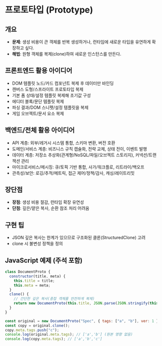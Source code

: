 # 프로토타입 (Prototype)

## 개요

- **문제**: 생성 비용이 큰 객체를 반복 생성하거나, 런타임에 새로운 타입을 유연하게 확장하고 싶다.
- **해법**: 원형 객체를 복제(clone)하여 새로운 인스턴스를 만든다.

## 프론트엔드 활용 아이디어

- DOM 템플릿 노드/카드 컴포넌트 복제 후 데이터만 바인딩
- 캔버스 도형/스프라이트 프로토타입 복제
- 기본 폼 상태/설정 템플릿 복제해 초기값 구성
- 에디터 블록/문단 템플릿 복제
- 파싱 결과/DOM 스니펫/설정 템플릿을 복제
- 게임 오브젝트/문서 요소 복제


## 백엔드/전체 활용 아이디어
- API 계층: 외부/레거시 시스템 통합, 스키마 변환, 버전 호환
- 도메인/서비스 계층: 비즈니스 규칙 캡슐화, 전략 교체, 상태 전이, 이벤트 발행
- 데이터 계층: 저장소 추상화(관계형/NoSQL/파일/오브젝트 스토리지), 커넥션/트랜잭션 관리
- 마이크로서비스/메시징: 큐/토픽 기반 통합, 사가/워크플로, 리트라이/백오프
- 관측성/보안: 로깅/추적/메트릭, 접근 제어/정책/감사, 캐싱/레이트리밋
## 장단점

- **장점**: 생성 비용 절감, 런타임 확장 유연성
- **단점**: 깊은/얕은 복사, 순환 참조 처리 어려움

## 구현 팁

- JSON 깊은 복사는 한계가 있으므로 구조화된 클론(StructuredClone) 고려
- clone 시 불변성 정책을 정의

## JavaScript 예제 (주석 포함)

```javascript
class DocumentProto {
  constructor(title, meta) {
    this.title = title;
    this.meta = meta;
  }
  clone() {
    // 간단한 깊은 복사(중첩 객체를 안전하게 복제)
    return new DocumentProto(this.title, JSON.parse(JSON.stringify(this.meta)));
  }
}

const original = new DocumentProto("Spec", { tags: ["a", "b"], ver: 1 });
const copy = original.clone();
copy.meta.tags.push("c");
console.log(original.meta.tags); // ['a','b'] (원본 영향 없음)
console.log(copy.meta.tags); // ['a','b','c']
```
